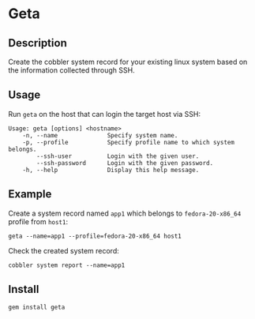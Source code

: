 # Geta

## Description

Create the cobbler system record for your existing linux system based on the information collected through SSH.

## Usage

Run `geta` on the host that can login the target host via SSH:

    Usage: geta [options] <hostname>
        -n, --name              Specify system name.
        -p, --profile           Specify profile name to which system belongs.
            --ssh-user          Login with the given user.
            --ssh-password      Login with the given password.
        -h, --help              Display this help message.

## Example

Create a system record named `app1` which belongs to `fedora-20-x86_64` profile from `host1`:

    geta --name=app1 --profile=fedora-20-x86_64 host1 

Check the created system record:

    cobbler system report --name=app1

## Install

    gem install geta
